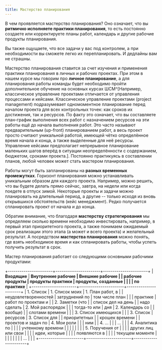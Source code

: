 ```yaml
---
title: Мастерство планирования
---
```


В чем проявляется мастерство планирования? Оно означает, что вы
**ритмично исполняете практики планирования**, то есть постоянно
создаете или корректируете планы работ, календарь и другие рабочие
продукты планирования.

Вы также ощущаете, что все задачи у вас под контролем, а при
необходимости вы сможете легко их перепланировать. И дедлайны вам не
страшны.

Мастерство планирования ставится за счет изучения и применения практики
планирования в личных и рабочих проектах. При этом в нашем курсе мы
говорим про **личное планирование**, а для планирования работы команды
будет необходимо пройти дополнительное обучение на основных курсах
ШСМ^[Например, классическое управление проектами
отличается от управления процессами и кейсами. Классическое управление
проектами (project management) подразумевает одномоментное планирование
перед началом проекта для всех контрольных точек: как сроков их
достижения, так и ресурсов. По факту это означает, что вы составляете
план-график выполнения всех работ с назначением ресурсов на эти работы
ещё до начала выполнения работ. Это часто называют предварительным
(up-front) планированием работ, а весь проект просто считают уникальной
работой, имеющей чётко определённое время начала и конца, а также
выделенные для неё ресурсы. Управление кейсами предполагает непрерывное
планирование маленьких шагов вперёд в ситуации неопределённости с
содержанием, бюджетом, сроками проекта.]. Постоянно
практикуясь в составлении планов, любой человек может стать мастером
планирования.

Работы могут быть запланированы на **разных временных промежутках**.
Горизонт планирования можно устанавливать уникальным образом для каждого
проекта. Например, можно решить, что вы будете делать прямо сейчас,
завтра, на недели или когда поедете в отпуск зимой. Некоторые проекты и
задачи можно планировать на длительный период, а другие -- только исходя
из вновь открывшихся обстоятельств (кейс менеджмент). Редко получается
спланировать проект от начала и до конца.

Обратим внимание, что благодаря **мастерству** **стратегирования** мы
определяем сколько времени необходимо инвестировать, например, в первый
этап приоритетного проекта, а также понимаем ожидаемый срок реализации
этого этапа (а может и всего проекта) и желательный результат. А
посредством **мастерства планирования** можно понять, где взять
необходимое время и как спланировать работы, чтобы успеть получить
результат в срок.

Мастер планирования работает со следующими основными рабочими
продуктами:

+-----------------------+-----------------------+-----------------------+
| **Входящие**          | **Внутренние рабочие  | **Внешние рабочие     |
| **рабочие продукты**  | продукты практики**   | продукты, созданные   |
|                       |                       | по практике**         |
+-----------------------+-----------------------+-----------------------+
| 1\. Список            | 1\. Список моих       | 1\. План работ, в     |
| неудовлетворенностей  | затруднений по        | том числе план        |
|                       | практике              | работ по проектам и   |
| 2\. Заметки (что      |                       | список дел на день    |
| надо сделать          | 2\. Мой распорядок    |                       |
| тогда-то или          | дня                   | 2\. Календарь со      |
| вообще)               |                       | слотами времени       |
|                       | 3\. Список имеющихся  |                       |
| 3\. Список            | ресурсов              | 3\. Список для        |
| приоритетных          |                       | крошек времени        |
| проектов и задач по   | 4\. Мои роли          |                       |
| ним                   |                       | 4\. ...               |
|                       | ...                   |                       |
| 4\. Аналитика по      |                       |                       |
| учтенному времени     |                       |                       |
|                       |                       |                       |
| 5\. Поручения от      |                       |                       |
| других лиц или свои   |                       |                       |
| идеи, которые         |                       |                       |
| появляются в          |                       |                       |
| текущем моменте       |                       |                       |
|                       |                       |                       |
| ...                   |                       |                       |
+-----------------------+-----------------------+-----------------------+
